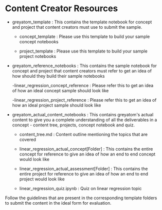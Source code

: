 # Content Creator Resources

- greyatom_template : This contains the template notebook for concept and project that content creators must use to submit the sample.

	- concept_template : Please use this template to build your sample concept notebooks

	- project_template : Please use this template to build your sample project notebooks


- greyatom_reference_notebooks : This contains the sample notebook for concept and project that content creators must refer to get an idea of how should they build their sample notebooks

	-linear_regression_concept_reference : Please refer this to get an idea of how an ideal concept sample should look like

	-linear_regression_project_reference : Please refer this to get an idea of how an ideal project sample should look like


- greyatom_actual_content_notebooks : This contains greyatom's actual content to give you a complete understanding of all the deliverables in a concept - content tree, projects, concept notebook and quiz.

	- content_tree.md : Content outline mentioning the topics that are covered

	- linear_regression_actual_concept[Folder] : This contains the entire concept for reference to give an idea of how an end to end concept would look like

	- linear_regression_actual_assessment[Folder] : This contains the entire project for reference to give an idea of how an end to end project would look like

	- linear_regression_quiz.ipynb : Quiz on linear regression topic


Follow the guidelines that are present in the corresponding template folders to submit the content in the ideal form for evaluation.